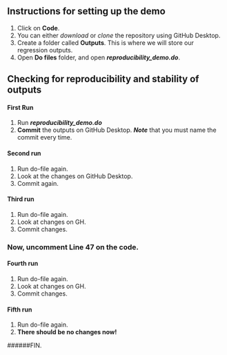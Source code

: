 ## Instructions for setting up the demo
1. Click on **Code**.
2. You can either *download* or *clone* the repository using GitHub Desktop.
3. Create a folder called **Outputs**. This is where we will store our regression outputs.
4. Open **Do files** folder, and open ***reproducibility_demo.do***.

## Checking for reproducibility and stability of outputs
#### First Run 
1. Run ***reproducibility_demo.do***
2. **Commit** the outputs on GitHub Desktop. ***Note*** that you must name the commit every time.
#### Second run 
 1. Run do-file again.
 2. Look at the changes on GitHub Desktop.
 3. Commit again.
#### Third run
 1. Run do-file again.
 2. Look at changes on GH.
 3. Commit changes.

### Now, uncomment Line 47 on the code.

#### Fourth run
1. Run do-file again.
2. Look at changes on GH.
3. Commit changes.

#### Fifth run
1. Run do-file again.
2. **There should be no changes now!**

######FIN.
